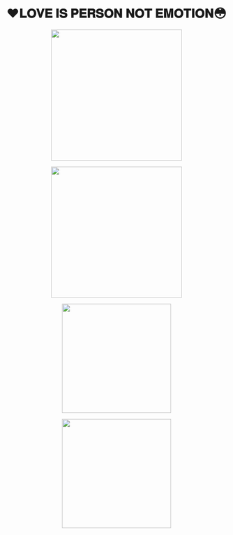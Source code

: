 # ❤️𝐋𝐎𝐕𝐄 𝐈𝐒 𝐏𝐄𝐑𝐒𝐎𝐍 𝐍𝐎𝐓 𝐄𝐌𝐎𝐓𝐈𝐎𝐍😳

<p align="center"><a href="https://t.me/SUBHI_LOVE"><img src="https://telegra.ph/file/1a6fc1e6db847f799ead2.jpg" width="300"></a></p>

<p align="center"><a href="https://dashboard.heroku.com/new?template=https%3A%2F%2Fgithub.com%2Fsubhichiku%2FSifraMUSICv2"><img src="https://img.shields.io/badge/Deploy%20To%20Heroku-hotpink?style=for-the-badge&logo=heroku" width="300"/></a></p>

<p align="center"><a href="https://t.me/Subi_WORLD"><img src="https://img.shields.io/badge/ᴍʏ ᴛᴇʟᴇɢʀᴀᴍ%20ᴏꜰꜰɪᴄᴇ-black.svg?logo=SMILE" width=250"></a>
<p align="center"><a href="https://t.me/II_BROKEN_X_ANGEL_II"><img src="https://img.shields.io/badge/ᴍʏ ᴛᴇʟᴇɢʀᴀᴍ%20ɢʀᴏᴜᴘ-black.svg?logo=SMILE" width=250></a>
